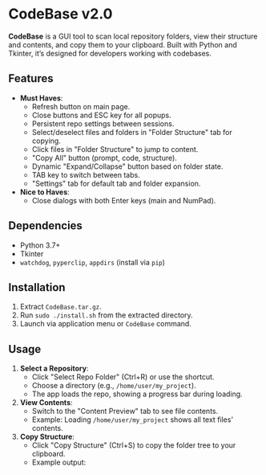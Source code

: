 # CodeBase v2.0

**CodeBase** is a GUI tool to scan local repository folders, view their structure and contents, and copy them to your clipboard. Built with Python and Tkinter, it’s designed for developers working with codebases.

## Features
- **Must Haves**:
  - Refresh button on main page.
  - Close buttons and ESC key for all popups.
  - Persistent repo settings between sessions.
  - Select/deselect files and folders in "Folder Structure" tab for copying.
  - Click files in "Folder Structure" to jump to content.
  - "Copy All" button (prompt, code, structure).
  - Dynamic "Expand/Collapse" button based on folder state.
  - TAB key to switch between tabs.
  - "Settings" tab for default tab and folder expansion.
- **Nice to Haves**:
  - Close dialogs with both Enter keys (main and NumPad).

## Dependencies
- Python 3.7+
- Tkinter
- `watchdog`, `pyperclip`, `appdirs` (install via `pip`)

## Installation
1. Extract `CodeBase.tar.gz`.
2. Run `sudo ./install.sh` from the extracted directory.
3. Launch via application menu or `CodeBase` command.

## Usage
1. **Select a Repository**: 
   - Click "Select Repo Folder" (Ctrl+R) or use the shortcut.
   - Choose a directory (e.g., `/home/user/my_project`).
   - The app loads the repo, showing a progress bar during loading.
2. **View Contents**: 
   - Switch to the "Content Preview" tab to see file contents.
   - Example: Loading `/home/user/my_project` shows all text files’ contents.
3. **Copy Structure**: 
   - Click "Copy Structure" (Ctrl+S) to copy the folder tree to your clipboard.
   - Example output: 